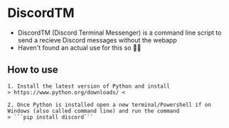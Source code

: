 # DiscordTM
  
  * DiscordTM (Discord Terminal Messenger) is a command line script to send a recieve Discord messages without the webapp
  * Haven't found an actual use for this so 🤷‍♂️


  ## How to use

    1. Install the latest version of Python and install
    > https://www.python.org/downloads/ <
    
    2. Once Python is installed open a new terminal/Powershell if on Windows (also called command line) and run the command
    > ```pip install discord```
